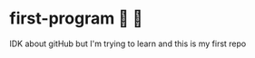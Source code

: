 # first-program :partying_face:	:vulcan_salute:	
IDK about gitHub but I'm trying to learn and this is my first repo
